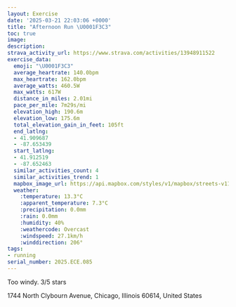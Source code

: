 ```yaml
---
layout: Exercise
date: '2025-03-21 22:03:06 +0000'
title: "Afternoon Run \U0001F3C3"
toc: true
image:
description:
strava_activity_url: https://www.strava.com/activities/13948911522
exercise_data:
  emoji: "\U0001F3C3"
  average_heartrate: 140.0bpm
  max_heartrate: 162.0bpm
  average_watts: 460.5W
  max_watts: 617W
  distance_in_miles: 2.01mi
  pace_per_mile: 7m29s/mi
  elevation_high: 190.6m
  elevation_low: 175.6m
  total_elevation_gain_in_feet: 105ft
  end_latlng:
  - 41.909687
  - -87.653439
  start_latlng:
  - 41.912519
  - -87.652463
  similar_activities_count: 4
  similar_activities_trend: 1
  mapbox_image_url: https://api.mapbox.com/styles/v1/mapbox/streets-v11/static/path-5+787af2-1.0(w%7Cx~F~h~uO%3FKBE%5C_%40JYj%40c%40r%40_ADQRiC%3F%7D%40J%5BDq%40AGDKZABu%40GuA%3Fu%40C%7D%40%40eAAyFCiAIoA%40%5BCe%40BqACm%40Da%40NIn%40Ch%40%3FrAE%7CA%3FhAC%60%40%40jDIhAAf%40CzGCnFMxBB%7C%40Md%40A%40BBPDhDDv%40%3FvADd%40GlCDrJAfBCF_A%60AyAhAYPSDMFUTO%5CKJgCfBg%40d%40EJ%40Fn%40xB%40JeAdAeBtAB%3F%5C%5BB%3F%40%40OROZOLWJUP_%40h%40%5DHQJk%40n%40IHG%3F%3FCNI%60AaAR%5BHENA%5E%5Dl%40Y%5Ea%40%40GACG%40%5DVUAQFOLc%40f%40s%40h%40e%40b%40u%40Z_%40JI%5Em%40x%40%5BX),pin-s-s+e5b22e(-87.65088,41.91196),pin-s-f+89ae00(-87.65316999999999,41.90832999999998)/auto/800x800?access_token=pk.eyJ1Ijoiam9zaGJlY2ttYW4iLCJhIjoiY205eWR2aDd1MWZ6djJrbXc4a3M0bWZleiJ9.XiG9OWkNcZk2QzjJbxLB4A
  weather:
    :temperature: 13.3°C
    :apparent_temperature: 7.3°C
    :precipitation: 0.0mm
    :rain: 0.0mm
    :humidity: 40%
    :weathercode: Overcast
    :windspeed: 27.1km/h
    :winddirection: 206°
tags:
- running
serial_number: 2025.ECE.085
---
```

Too windy. 3/5 stars

1744 North Clybourn Avenue, Chicago, Illinois 60614, United States
